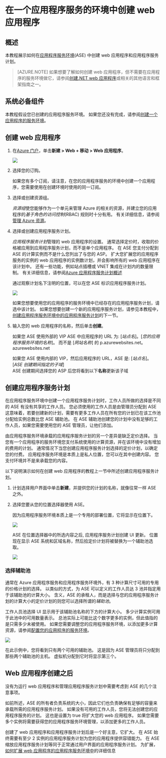 <properties
    pageTitle="在一个应用程序服务的环境中创建 web 应用程序"
    description="了解如何在 web 应用程序和应用程序服务计划在环境中创建的应用程序服务"
    services="app-service"
    documentationCenter=""
    authors="ccompy"
    manager="stefsch"
    editor=""/>

<tags
    ms.service="app-service"
    ms.workload="web"
    ms.tgt_pltfrm="na"
    ms.devlang="na"
    ms.topic="article" 
    ms.date="10/17/2016"
    ms.author="ccompy"/>

# <a name="create-a-web-app-in-an-app-service-environment"></a>在一个应用程序服务的环境中创建 web 应用程序

## <a name="overview"></a>概述

本教程展示如何在[应用程序服务环境](app-service-app-service-environment-intro.md)(ASE) 中创建 web 应用程序和应用程序服务计划。 

> [AZURE.NOTE] 如果想要了解如何创建 web 应用程序，但不需要在应用程序的服务环境做它，请参阅[创建.NET web 应用程序](web-sites-dotnet-get-started.md)或相关的其他语言和框架指南之一。

## <a name="prerequisites"></a>系统必备组件

本教程假设您已创建的应用程序服务环境。 如果您还没有完成，请参阅[创建一个应用程序的服务环境](app-service-web-how-to-create-an-app-service-environment.md)。 

## <a name="create-a-web-app"></a>创建 web 应用程序

1. 在[Azure 门户](https://portal.azure.com/)，单击**新建 > Web + 移动 > Web 应用程序**。 

    ![][1]

2. 选择您的订购。  

    如果您有多个订阅，请注意，在您的应用程序服务的环境中创建一个应用程序，您需要使用在创建环境时使用的同一订阅。 

3. 选择或创建资源组。

    *资源组*使您能够作为一个单元来管理 Azure 的相关的资源，并建立您的应用程序的*基于角色的访问控制*(RBAC) 规则时十分有用。 有关详细信息，请参阅[管理 Azure 资源][ResourceGroups]。 

4. 选择或创建应用程序服务计划。

    *应用程序服务计划*管理的 web 应用程序的设置。  通常选择定价时，收取的价格被应用到应用程序服务计划，而不是单个应用程序。 在 ASE 您支付分配到 ASE 的计算实例而不是什么您列出了与您的 ASP。  扩大您扩展您的应用程序服务的实例的 web 应用程序的实例数计划，并会影响所有的 web 应用程序在该计划中。  还有一些功能，例如站点插槽或 VNET 集成在计划内的数量限制。  有关详细信息，请参阅[Azure 应用程序服务计划概述](../app-service/azure-web-sites-web-hosting-plans-in-depth-overview.md)

    通过观察计划名下注明的位置，可以在您 ASE 标识应用程序服务计划。  

    ![][5]

    如果您想要使用您的应用程序的服务环境中已经存在的应用程序服务计划，请选中该计划。 如果您想要创建一个新的应用程序服务计划，请参见本教程中，[创建应用程序服务环境中的应用程序服务计划](#createplan)的下一节。

5. 输入您的 web 应用程序的名称，然后单击**创建**。 

    如果您 ASE 使用外部的 VIP ASE 中应用程序的 URL 为: [*站点名*]。[*您的应用程序服务环境的名称*]。 而不是 [*网站名称*] 的 p.azurewebsites.net。 azurewebsites.net
    
    如果您 ASE 使用内部的 VIP，然后应用程序的 URL，ASE 是: [*站点名*]。[*ASE 创建期间指定的子域*]   
    ASE 创建期间选择您的 ASP 后您将看到以下**名称**更新该子域

## <a name="createplan"></a>创建应用程序服务计划

在应用程序服务环境中创建一个应用程序服务计划时，工作人员所做的选择是不同的 ASE 有没有共享的工作人员。  您必须使用的工作人员是由管理员分配到 ASE  这意味着，若要创建新的计划，需要有更多工作人员在所有您的计划已在该工作池分配给实例总数比您 ASE 辅助池。  在 ASE 辅助池创建您的计划中没有足够的工作人员，如果您需要使用您的 ASE 管理员，让他们添加。

由应用程序服务环境承载的应用程序服务计划的另一个差异是缺乏定价选择。  当您有一个应用程序的服务环境您支付系统使用的计算资源，并在该环境中没有增加的费用的计划。  通常情况下当您创建应用程序服务计划选择的定价计划，以确定您的付费。  应用程序服务环境是本质上是私人位置，您可以在其中创建内容。  您支付环境并不是来承载您的内容。

以下说明演示如何在创建 web 应用程序的教程上一节中所述创建应用程序服务计划。

1. 计划选择用户界面中单击**新建**，并提供您的计划的名称，就像往常一样 ASE 之外。

2. 选择您要从您的位置选择器使用 ASE。

    因为应用程序服务环境本质上是一个专用的部署位置，它将显示在位置下。 

    ![][2]

    ASE 在位置选择器中的所选内容之后, 应用程序服务计划创建 UI 更新。  位置现在显示 ASE 系统和区域名称，然后拾定价计划将被替换为一个辅助池选取。  

    ![][3]

### <a name="selecting-a-worker-pool"></a>选择辅助池

通常在 Azure 应用程序服务和应用程序服务环境外，有 3 种计算尺寸可用的专用的价格计划的选择。  以类似的方式，为 ASE 可以定义的工作人员达 3 池并指定用于该辅助池的计算大小。  含义，ASE 的承租人，而是选择与您的应用程序服务计划的计算大小的定价计划的则您可以选择所谓的*辅助池*。  

工作人员池选择 UI 显示用于该辅助池名称的下方的计算大小。  多少计算实例可用于此池中的可用数量表示。  总池实际上可能比这个数字更多的实例，但此值指的是只需多少未被使用。  如果您需要调整您的应用程序服务环境，以添加更多计算资源，请参阅[配置您的应用程序的服务环境](app-service-web-configure-an-app-service-environment.md)。

![][4]

在此示例中，您将看到只有两个可用的辅助池。 这是因为 ASE 管理员将只分配到那些两个辅助池的主机。  虚拟机分配到它时将显示第三个。  

## <a name="after-web-app-creation"></a>Web 应用程序创建之后

没有为运行 web 应用程序和管理应用程序服务计划中需要考虑到 ASE 的几个注意事项。  

如前所述，ASE 的所有者负责系统的大小，因此它们也负责确保有足够的容量来承载所需的应用程序服务计划。 如果没有可用的工作人员，您将无法创建您的应用程序服务的计划。  这也是设置为 true 将扩大您的 web 应用程序。  如果您需要多个实例将需要获得您的应用程序服务环境管理，以添加更多的工作人员。

创建了 web 应用程序和应用程序服务计划后是一个好主意，它扩大。  在 ASE 始终需要有至少 2 实例的应用程序服务计划为您的应用程序提供容错能力。  在 ASE 缩放应用程序服务计划等同于正常通过用户界面的应用程序服务计划。  为扩展，[如何扩展 web 应用程序的应用程序服务环境中](app-service-web-scale-a-web-app-in-an-app-service-environment.md)的详细信息

<!--Image references-->
[1]: ./media/app-service-web-how-to-create-a-web-app-in-an-ase/createaspnewwebapp.png
[2]: ./media/app-service-web-how-to-create-a-web-app-in-an-ase/createasplocation.png
[3]: ./media/app-service-web-how-to-create-a-web-app-in-an-ase/createaspselected.png
[4]: ./media/app-service-web-how-to-create-a-web-app-in-an-ase/createaspworkerpool.png
[5]: ./media/app-service-web-how-to-create-a-web-app-in-an-ase/selectaspinase.png

<!--Links-->
[WhatisASE]: http://azure.microsoft.com/documentation/articles/app-service-app-service-environment-intro/
[Appserviceplans]: http://azure.microsoft.com/documentation/articles/azure-web-sites-web-hosting-plans-in-depth-overview/
[HowtoCreateASE]: http://azure.microsoft.com/documentation/articles/app-service-web-how-to-create-an-app-service-environment/
[HowtoScale]: http://azure.microsoft.com/documentation/articles/app-service-web-scale-a-web-app-in-an-app-service-environment
[HowtoConfigureASE]: http://azure.microsoft.com/documentation/articles/app-service-web-configure-an-app-service-environment
[ResourceGroups]: http://azure.microsoft.com/documentation/articles/resource-group-portal/
[AzurePowershell]: http://azure.microsoft.com/documentation/articles/powershell-install-configure/
